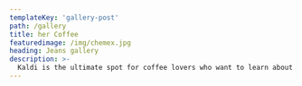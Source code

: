 ```yaml
---
templateKey: 'gallery-post'
path: /gallery
title: her Coffee
featuredimage: /img/chemex.jpg
heading: Jeans gallery 
description: >-
  Kaldi is the ultimate spot for coffee lovers who want to learn about 
---
```

